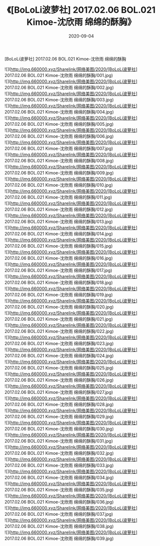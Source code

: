 ﻿---
layout: post
title:  《[BoLoLi波萝社] 2017.02.06 BOL.021 Kimoe-沈欣雨 绵绵的酥胸》
date:   2020-09-04
img: http://img.660000.xyz/Sharelink/网络美图/2020/[BoLoLi波萝社] 2017.02.06 BOL.021 Kimoe-沈欣雨 绵绵的酥胸/000.jpg
categories: [美女, 清纯, 唯美]
---

[BoLoLi波萝社] 2017.02.06 BOL.021 Kimoe-沈欣雨 绵绵的酥胸

  ![](http://img.660000.xyz/Sharelink/网络美图/2020/[BoLoLi波萝社] 2017.02.06 BOL.021 Kimoe-沈欣雨 绵绵的酥胸/001.jpg) <br> ![](http://img.660000.xyz/Sharelink/网络美图/2020/[BoLoLi波萝社] 2017.02.06 BOL.021 Kimoe-沈欣雨 绵绵的酥胸/002.jpg) <br> ![](http://img.660000.xyz/Sharelink/网络美图/2020/[BoLoLi波萝社] 2017.02.06 BOL.021 Kimoe-沈欣雨 绵绵的酥胸/003.jpg) <br> ![](http://img.660000.xyz/Sharelink/网络美图/2020/[BoLoLi波萝社] 2017.02.06 BOL.021 Kimoe-沈欣雨 绵绵的酥胸/004.jpg) <br> ![](http://img.660000.xyz/Sharelink/网络美图/2020/[BoLoLi波萝社] 2017.02.06 BOL.021 Kimoe-沈欣雨 绵绵的酥胸/005.jpg) <br> ![](http://img.660000.xyz/Sharelink/网络美图/2020/[BoLoLi波萝社] 2017.02.06 BOL.021 Kimoe-沈欣雨 绵绵的酥胸/006.jpg) <br> ![](http://img.660000.xyz/Sharelink/网络美图/2020/[BoLoLi波萝社] 2017.02.06 BOL.021 Kimoe-沈欣雨 绵绵的酥胸/007.jpg) <br> ![](http://img.660000.xyz/Sharelink/网络美图/2020/[BoLoLi波萝社] 2017.02.06 BOL.021 Kimoe-沈欣雨 绵绵的酥胸/008.jpg) <br> ![](http://img.660000.xyz/Sharelink/网络美图/2020/[BoLoLi波萝社] 2017.02.06 BOL.021 Kimoe-沈欣雨 绵绵的酥胸/009.jpg) <br> ![](http://img.660000.xyz/Sharelink/网络美图/2020/[BoLoLi波萝社] 2017.02.06 BOL.021 Kimoe-沈欣雨 绵绵的酥胸/010.jpg) <br> ![](http://img.660000.xyz/Sharelink/网络美图/2020/[BoLoLi波萝社] 2017.02.06 BOL.021 Kimoe-沈欣雨 绵绵的酥胸/011.jpg) <br> ![](http://img.660000.xyz/Sharelink/网络美图/2020/[BoLoLi波萝社] 2017.02.06 BOL.021 Kimoe-沈欣雨 绵绵的酥胸/012.jpg) <br> ![](http://img.660000.xyz/Sharelink/网络美图/2020/[BoLoLi波萝社] 2017.02.06 BOL.021 Kimoe-沈欣雨 绵绵的酥胸/013.jpg) <br> ![](http://img.660000.xyz/Sharelink/网络美图/2020/[BoLoLi波萝社] 2017.02.06 BOL.021 Kimoe-沈欣雨 绵绵的酥胸/014.jpg) <br> ![](http://img.660000.xyz/Sharelink/网络美图/2020/[BoLoLi波萝社] 2017.02.06 BOL.021 Kimoe-沈欣雨 绵绵的酥胸/015.jpg) <br> ![](http://img.660000.xyz/Sharelink/网络美图/2020/[BoLoLi波萝社] 2017.02.06 BOL.021 Kimoe-沈欣雨 绵绵的酥胸/016.jpg) <br> ![](http://img.660000.xyz/Sharelink/网络美图/2020/[BoLoLi波萝社] 2017.02.06 BOL.021 Kimoe-沈欣雨 绵绵的酥胸/017.jpg) <br> ![](http://img.660000.xyz/Sharelink/网络美图/2020/[BoLoLi波萝社] 2017.02.06 BOL.021 Kimoe-沈欣雨 绵绵的酥胸/018.jpg) <br> ![](http://img.660000.xyz/Sharelink/网络美图/2020/[BoLoLi波萝社] 2017.02.06 BOL.021 Kimoe-沈欣雨 绵绵的酥胸/019.jpg) <br> ![](http://img.660000.xyz/Sharelink/网络美图/2020/[BoLoLi波萝社] 2017.02.06 BOL.021 Kimoe-沈欣雨 绵绵的酥胸/020.jpg) <br> ![](http://img.660000.xyz/Sharelink/网络美图/2020/[BoLoLi波萝社] 2017.02.06 BOL.021 Kimoe-沈欣雨 绵绵的酥胸/021.jpg) <br> ![](http://img.660000.xyz/Sharelink/网络美图/2020/[BoLoLi波萝社] 2017.02.06 BOL.021 Kimoe-沈欣雨 绵绵的酥胸/022.jpg) <br> ![](http://img.660000.xyz/Sharelink/网络美图/2020/[BoLoLi波萝社] 2017.02.06 BOL.021 Kimoe-沈欣雨 绵绵的酥胸/023.jpg) <br> ![](http://img.660000.xyz/Sharelink/网络美图/2020/[BoLoLi波萝社] 2017.02.06 BOL.021 Kimoe-沈欣雨 绵绵的酥胸/024.jpg) <br> ![](http://img.660000.xyz/Sharelink/网络美图/2020/[BoLoLi波萝社] 2017.02.06 BOL.021 Kimoe-沈欣雨 绵绵的酥胸/025.jpg) <br> ![](http://img.660000.xyz/Sharelink/网络美图/2020/[BoLoLi波萝社] 2017.02.06 BOL.021 Kimoe-沈欣雨 绵绵的酥胸/026.jpg) <br> ![](http://img.660000.xyz/Sharelink/网络美图/2020/[BoLoLi波萝社] 2017.02.06 BOL.021 Kimoe-沈欣雨 绵绵的酥胸/027.jpg) <br> ![](http://img.660000.xyz/Sharelink/网络美图/2020/[BoLoLi波萝社] 2017.02.06 BOL.021 Kimoe-沈欣雨 绵绵的酥胸/028.jpg) <br> ![](http://img.660000.xyz/Sharelink/网络美图/2020/[BoLoLi波萝社] 2017.02.06 BOL.021 Kimoe-沈欣雨 绵绵的酥胸/029.jpg) <br> ![](http://img.660000.xyz/Sharelink/网络美图/2020/[BoLoLi波萝社] 2017.02.06 BOL.021 Kimoe-沈欣雨 绵绵的酥胸/030.jpg) <br> ![](http://img.660000.xyz/Sharelink/网络美图/2020/[BoLoLi波萝社] 2017.02.06 BOL.021 Kimoe-沈欣雨 绵绵的酥胸/031.jpg) <br> ![](http://img.660000.xyz/Sharelink/网络美图/2020/[BoLoLi波萝社] 2017.02.06 BOL.021 Kimoe-沈欣雨 绵绵的酥胸/032.jpg) <br> ![](http://img.660000.xyz/Sharelink/网络美图/2020/[BoLoLi波萝社] 2017.02.06 BOL.021 Kimoe-沈欣雨 绵绵的酥胸/033.jpg) <br> ![](http://img.660000.xyz/Sharelink/网络美图/2020/[BoLoLi波萝社] 2017.02.06 BOL.021 Kimoe-沈欣雨 绵绵的酥胸/034.jpg) <br> ![](http://img.660000.xyz/Sharelink/网络美图/2020/[BoLoLi波萝社] 2017.02.06 BOL.021 Kimoe-沈欣雨 绵绵的酥胸/035.jpg) <br> ![](http://img.660000.xyz/Sharelink/网络美图/2020/[BoLoLi波萝社] 2017.02.06 BOL.021 Kimoe-沈欣雨 绵绵的酥胸/036.jpg) <br> ![](http://img.660000.xyz/Sharelink/网络美图/2020/[BoLoLi波萝社] 2017.02.06 BOL.021 Kimoe-沈欣雨 绵绵的酥胸/037.jpg) <br> ![](http://img.660000.xyz/Sharelink/网络美图/2020/[BoLoLi波萝社] 2017.02.06 BOL.021 Kimoe-沈欣雨 绵绵的酥胸/038.jpg) <br> ![](http://img.660000.xyz/Sharelink/网络美图/2020/[BoLoLi波萝社] 2017.02.06 BOL.021 Kimoe-沈欣雨 绵绵的酥胸/039.jpg) <br>